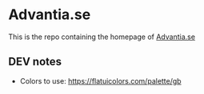 # Advantia.se

This is the repo containing the homepage of [Advantia.se](https://advantia.se)

## DEV notes

- Colors to use: https://flatuicolors.com/palette/gb 
